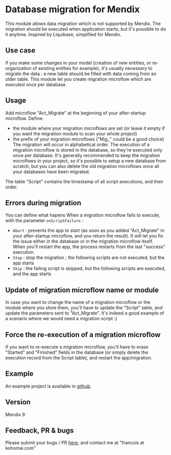 # Database migration for Mendix

This module allows data migration which is not supported by Mendix. The migration should be executed when application starts, but it's possible to do it anytime. Inspired by Liquibase, simplified for Mendix.

## Use case
If you make some changes in your model (creation of new entities, or re-organization of existing entities for example), it's usually necessary to migrate the data : a new table should be filled with data coming from an older table. This module let you create migration microflow which are executed once per database.

## Usage

Add microflow "Act_Migrate" at the beginning of your after-startup microflow. Define:
* the module where your migration microflows are set (or leave it empty if you want the migration module to scan your whole project)
* the prefix of your migration microflows ("Mig_" could be a good choice)
The migration will occur in alphabetical order. The execution of a migration microflow is stored in the database, so they're executed only once per database.
It's generally recommended to keep the migration microflows in your project, so it's possible to setup a new database from scratch, but you can also delete the old migration microflows once all your databases have been migrated.

The table "Script" contains the timestamp of all script executions, and their order.

## Errors during migration

You can define what hapens When a migration microflow fails to execute, with the parameter ``onScriptFailure`` :
  * ``Abort`` : prevents the app to start (as soon as you added "Act_Migrate" in your after-startup microflow, and you return the result). It will let you fix the issue either in the database or in the migration microflow itself. When you'll restart the app, the process restarts from the last "success" execution.
  * ``Stop`` : stop the migration ; the following scripts are not executed, but the app starts
  * ``Skip`` : the failing script is skipped, but the following scripts are executed, and the app starts

## Update of migration microflow name or module

In case you want to change the name of a migration microflow or the module where you store them, you'll have to update the "Script" table, and update the parameters sent to "Act_Migrate". It's indeed a good example of a scenario where we would need a migration script :)

## Force the re-execution of a migration microflow

If you want to re-execute a migration microflow, you'll have to erase "Started" and "Finished" fields in the database (or simply delete the execution record from the Script table), and restart the app/migration.

## Example

An example project is available in [github](https://github.com/lordlothar99/mx-migration).

## Version
Mendix 9

## Feedback, PR & bugs
Please submit your bugs / PR [here](https://github.com/lordlothar99/mx-migration), and contact me at "francois at kohomai.com"
